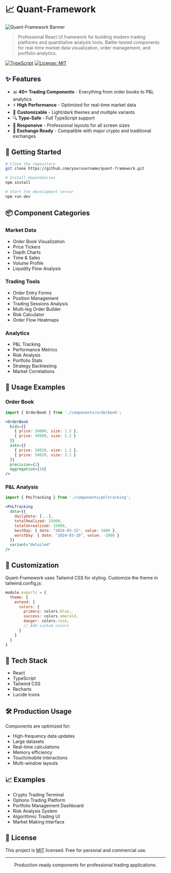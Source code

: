 # 📈 Quant-Framework

![Quant-Framework Banner](https://your-image-url.com/banner.png)

> Professional React UI framework for building modern trading platforms and quantitative analysis tools. Battle-tested components for real-time market data visualization, order management, and portfolio analytics.

[![TypeScript](https://badges.frapsoft.com/typescript/code/typescript.svg?v=101)](https://github.com/microsoft/TypeScript)
[![License: MIT](https://img.shields.io/badge/License-MIT-yellow.svg)](https://opensource.org/licenses/MIT)

## ✨ Features

- 📊 **40+ Trading Components** - Everything from order books to P&L analytics
- ⚡ **High Performance** - Optimized for real-time market data
- 🎨 **Customizable** - Light/dark themes and multiple variants
- 🔍 **Type-Safe** - Full TypeScript support
- 📱 **Responsive** - Professional layouts for all screen sizes
- 🔌 **Exchange Ready** - Compatible with major crypto and traditional exchanges

## 🚀 Getting Started

```bash
# Clone the repository
git clone https://github.com/yourusername/quant-framework.git

# Install dependencies
npm install

# Start the development server
npm run dev
```

## 📦 Component Categories

### Market Data
- Order Book Visualization
- Price Tickers
- Depth Charts
- Time & Sales
- Volume Profile
- Liquidity Flow Analysis

### Trading Tools
- Order Entry Forms
- Position Management
- Trading Sessions Analysis
- Multi-leg Order Builder
- Risk Calculator
- Order Flow Heatmaps

### Analytics
- P&L Tracking
- Performance Metrics
- Risk Analysis
- Portfolio Stats
- Strategy Backtesting
- Market Correlations

## 🎯 Usage Examples

### Order Book
```jsx
import { OrderBook } from './components/orderbook';

<OrderBook
  bids={[
    { price: 50000, size: 1.5 },
    { price: 49990, size: 2.3 }
  ]}
  asks={[
    { price: 50010, size: 1.2 },
    { price: 50020, size: 3.1 }
  ]}
  precision={2}
  aggregation={10}
/>
```

### P&L Analysis
```jsx
import { PnLTracking } from './components/pnltracking';

<PnLTracking
  data={{
    dailyData: [...],
    totalRealized: 25000,
    totalUnrealized: 15000,
    bestDay: { date: "2024-03-15", value: 5000 },
    worstDay: { date: "2024-03-10", value: -2000 }
  }}
  variant="detailed"
/>
```

## 🎨 Customization

Quant-Framework uses Tailwind CSS for styling. Customize the theme in tailwind.config.js:

```js
module.exports = {
  theme: {
    extend: {
      colors: {
        primary: colors.blue,
        success: colors.emerald,
        danger: colors.rose,
        // Add custom colors
      }
    }
  }
}
```

## 🔧 Tech Stack

- React
- TypeScript
- Tailwind CSS
- Recharts
- Lucide Icons

## 🛠️ Production Usage

Components are optimized for:
- High-frequency data updates
- Large datasets
- Real-time calculations
- Memory efficiency
- Touch/mobile interactions
- Multi-window layouts

## 📈 Examples

- Crypto Trading Terminal
- Options Trading Platform
- Portfolio Management Dashboard
- Risk Analysis System
- Algorithmic Trading UI
- Market Making Interface

## 📝 License

This project is [MIT](LICENSE) licensed. Free for personal and commercial use.

---

<p align="center">Production-ready components for professional trading applications.</p>